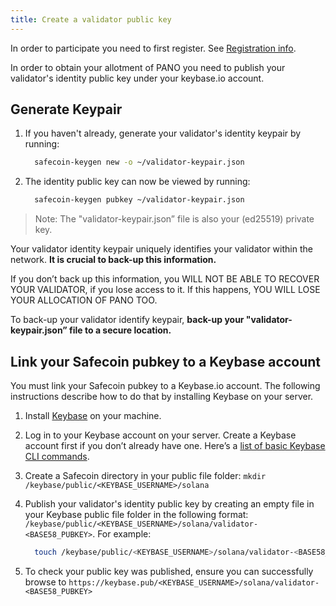 ```yaml
---
title: Create a validator public key
---
```


In order to participate you need to first register. See [Registration info](../registration/how-to-register.md).

In order to obtain your allotment of PANO you need to publish your
validator's identity public key under your keybase.io account.

## **Generate Keypair**

1. If you haven't already, generate your validator's identity keypair by running:

   ```bash
     safecoin-keygen new -o ~/validator-keypair.json
   ```

2. The identity public key can now be viewed by running:

   ```bash
     safecoin-keygen pubkey ~/validator-keypair.json
   ```

> Note: The "validator-keypair.json” file is also your \(ed25519\) private key.

Your validator identity keypair uniquely identifies your validator within the network. **It is crucial to back-up this information.**

If you don’t back up this information, you WILL NOT BE ABLE TO RECOVER YOUR VALIDATOR, if you lose access to it. If this happens, YOU WILL LOSE YOUR ALLOCATION OF PANO TOO.

To back-up your validator identify keypair, **back-up your "validator-keypair.json” file to a secure location.**

## Link your Safecoin pubkey to a Keybase account

You must link your Safecoin pubkey to a Keybase.io account. The following instructions describe how to do that by installing Keybase on your server.

1. Install [Keybase](https://keybase.io/download) on your machine.
2. Log in to your Keybase account on your server. Create a Keybase account first if you don’t already have one. Here’s a [list of basic Keybase CLI commands](https://keybase.io/docs/command_line/basics).
3. Create a Safecoin directory in your public file folder: `mkdir /keybase/public/<KEYBASE_USERNAME>/solana`
4. Publish your validator's identity public key by creating an empty file in your Keybase public file folder in the following format: `/keybase/public/<KEYBASE_USERNAME>/solana/validator-<BASE58_PUBKEY>`. For example:

   ```bash
     touch /keybase/public/<KEYBASE_USERNAME>/solana/validator-<BASE58_PUBKEY>
   ```

5. To check your public key was published, ensure you can successfully browse to `https://keybase.pub/<KEYBASE_USERNAME>/solana/validator-<BASE58_PUBKEY>`
